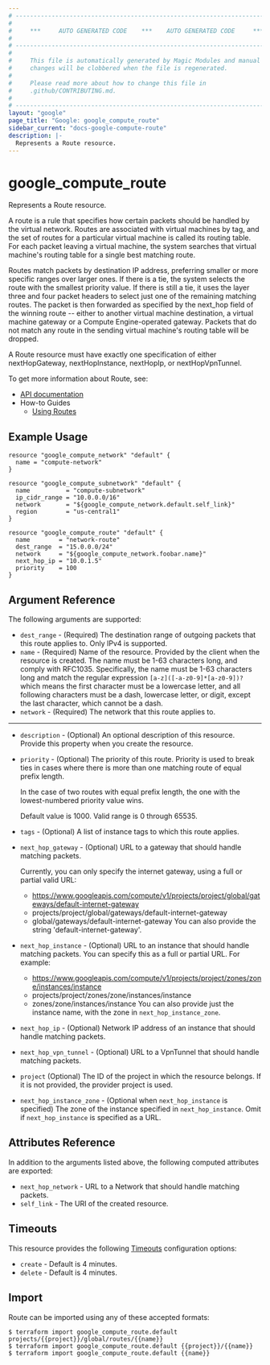 ```yaml
---
# ----------------------------------------------------------------------------
#
#     ***     AUTO GENERATED CODE    ***    AUTO GENERATED CODE     ***
#
# ----------------------------------------------------------------------------
#
#     This file is automatically generated by Magic Modules and manual
#     changes will be clobbered when the file is regenerated.
#
#     Please read more about how to change this file in
#     .github/CONTRIBUTING.md.
#
# ----------------------------------------------------------------------------
layout: "google"
page_title: "Google: google_compute_route"
sidebar_current: "docs-google-compute-route"
description: |-
  Represents a Route resource.
---
```


# google\_compute\_route

Represents a Route resource.

A route is a rule that specifies how certain packets should be handled by
the virtual network. Routes are associated with virtual machines by tag,
and the set of routes for a particular virtual machine is called its
routing table. For each packet leaving a virtual machine, the system
searches that virtual machine's routing table for a single best matching
route.

Routes match packets by destination IP address, preferring smaller or more
specific ranges over larger ones. If there is a tie, the system selects
the route with the smallest priority value. If there is still a tie, it
uses the layer three and four packet headers to select just one of the
remaining matching routes. The packet is then forwarded as specified by
the next_hop field of the winning route -- either to another virtual
machine destination, a virtual machine gateway or a Compute
Engine-operated gateway. Packets that do not match any route in the
sending virtual machine's routing table will be dropped.

A Route resource must have exactly one specification of either
nextHopGateway, nextHopInstance, nextHopIp, or nextHopVpnTunnel.

To get more information about Route, see:

* [API documentation](https://cloud.google.com/compute/docs/reference/rest/v1/routes)
* How-to Guides
    * [Using Routes](https://cloud.google.com/vpc/docs/using-routes)

## Example Usage

```hcl
resource "google_compute_network" "default" {
  name = "compute-network"
}

resource "google_compute_subnetwork" "default" {
  name          = "compute-subnetwork"
  ip_cidr_range = "10.0.0.0/16"
  network       = "${google_compute_network.default.self_link}"
  region        = "us-central1"
}

resource "google_compute_route" "default" {
  name        = "network-route"
  dest_range  = "15.0.0.0/24"
  network     = "${google_compute_network.foobar.name}"
  next_hop_ip = "10.0.1.5"
  priority    = 100
}
```

## Argument Reference

The following arguments are supported:

* `dest_range` -
  (Required)
  The destination range of outgoing packets that this route applies to.
  Only IPv4 is supported.
* `name` -
  (Required)
  Name of the resource. Provided by the client when the resource is
  created. The name must be 1-63 characters long, and comply with
  RFC1035.  Specifically, the name must be 1-63 characters long and
  match the regular expression `[a-z]([-a-z0-9]*[a-z0-9])?` which means
  the first character must be a lowercase letter, and all following
  characters must be a dash, lowercase letter, or digit, except the
  last character, which cannot be a dash.
* `network` -
  (Required)
  The network that this route applies to.


- - -

* `description` -
  (Optional)
  An optional description of this resource. Provide this property
  when you create the resource.
* `priority` -
  (Optional)
  The priority of this route. Priority is used to break ties in cases
  where there is more than one matching route of equal prefix length.

  In the case of two routes with equal prefix length, the one with the
  lowest-numbered priority value wins.

  Default value is 1000. Valid range is 0 through 65535.
* `tags` -
  (Optional)
  A list of instance tags to which this route applies.
* `next_hop_gateway` -
  (Optional)
  URL to a gateway that should handle matching packets.

  Currently, you can only specify the internet gateway, using a full or
  partial valid URL:

  * https://www.googleapis.com/compute/v1/projects/project/global/gateways/default-internet-gateway
  * projects/project/global/gateways/default-internet-gateway
  * global/gateways/default-internet-gateway
  You can also provide the string 'default-internet-gateway'.
* `next_hop_instance` -
  (Optional)
  URL to an instance that should handle matching packets.
  You can specify this as a full or partial URL. For example:

  * https://www.googleapis.com/compute/v1/projects/project/zones/zone/instances/instance
  * projects/project/zones/zone/instances/instance
  * zones/zone/instances/instance
  You can also provide just the instance name, with the zone in
  `next_hop_instance_zone`.
* `next_hop_ip` -
  (Optional)
  Network IP address of an instance that should handle matching packets.
* `next_hop_vpn_tunnel` -
  (Optional)
  URL to a VpnTunnel that should handle matching packets.
* `project` (Optional) The ID of the project in which the resource belongs.
    If it is not provided, the provider project is used.


* `next_hop_instance_zone` - (Optional when `next_hop_instance` is
  specified)  The zone of the instance specified in
  `next_hop_instance`.  Omit if `next_hop_instance` is specified as
  a URL.
## Attributes Reference

In addition to the arguments listed above, the following computed attributes are exported:

* `next_hop_network` -
  URL to a Network that should handle matching packets.
* `self_link` - The URI of the created resource.


## Timeouts

This resource provides the following
[Timeouts](/docs/configuration/resources.html#timeouts) configuration options:

- `create` - Default is 4 minutes.
- `delete` - Default is 4 minutes.

## Import

Route can be imported using any of these accepted formats:

```
$ terraform import google_compute_route.default projects/{{project}}/global/routes/{{name}}
$ terraform import google_compute_route.default {{project}}/{{name}}
$ terraform import google_compute_route.default {{name}}
```
